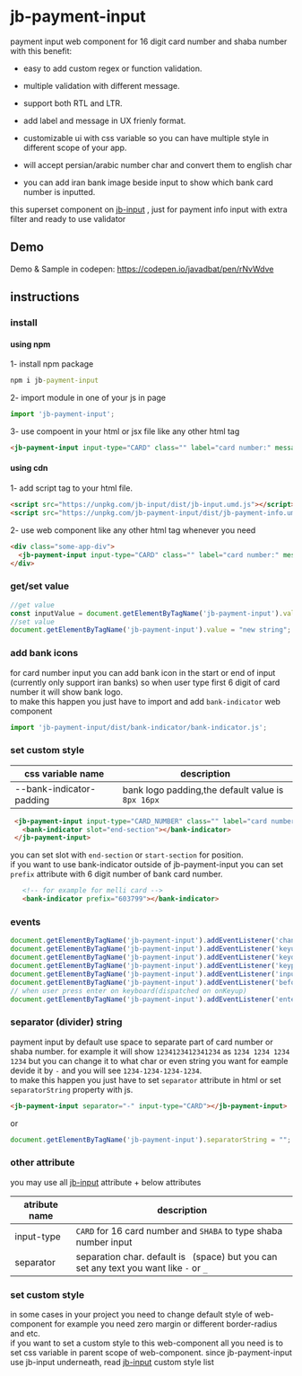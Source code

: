 # jb-payment-input

payment input web component for 16 digit card number and shaba number with this benefit:

- easy to add custom regex or function validation.

- multiple validation with different message.

- support both RTL and LTR.

- add label and message in UX frienly format.

- customizable ui with css variable so you can have multiple style in different scope of your app.

- will accept persian/arabic number char and convert them to english char

- you can add iran bank image beside input to show which bank card number is inputted.

this superset component on [jb-input](https://github.com/javadbat/jb-input) , just for payment info input with extra filter and ready to use validator

## Demo   
Demo & Sample in codepen: <https://codepen.io/javadbat/pen/rNvWdve>
## instructions

### install

#### using npm

1- install npm package
```cmd
npm i jb-payment-input
```

2- import module in one of your js in page

```js
import 'jb-payment-input';

```

3- use compoent in your html or jsx file like any other html tag

```html
<jb-payment-input input-type="CARD" class="" label="card number:" message="subtitle of input box"></jb-input>
```
#### using cdn

1- add script tag to your html file.

```HTML
<script src="https://unpkg.com/jb-input/dist/jb-input.umd.js"></script>
<script src="https://unpkg.com/jb-payment-input/dist/jb-payment-info.umd.js"></script>
```
2- use web component like any other html tag whenever you need

```html
<div class="some-app-div">
  <jb-payment-input input-type="CARD" class="" label="card number:" message="subtitle of input box"></jb-payment-input>
</div>
```
### get/set value

```js
//get value
const inputValue = document.getElementByTagName('jb-payment-input').value;
//set value
document.getElementByTagName('jb-payment-input').value = "new string";
```
### add bank icons
for card number input you can add bank icon in the start or end of input (currently only support iran banks) so when user type first 6 digit of card number it will show bank logo.    
to make this happen you just have to import and add `bank-indicator` web component
```js
import 'jb-payment-input/dist/bank-indicator/bank-indicator.js';
```
### set custom style
| css variable name          | description                                      |
| -----------------          | -----------                                      |
| --bank-indicator-padding   | bank logo padding,the default value is `8px 16px`|
```html
 <jb-payment-input input-type="CARD_NUMBER" class="" label="card number:" message="with bank indicator">
   <bank-indicator slot="end-section"></bank-indicator>
 </jb-payment-input>
```
you can set slot with `end-section` or `start-section` for position.    
if you want to use bank-indicator outside of jb-payment-input you can set `prefix` attribute with 6 digit number of bank card number.
```html
   <!-- for example for melli card -->
   <bank-indicator prefix="603799"></bank-indicator>
```
### events

```js
document.getElementByTagName('jb-payment-input').addEventListener('change',(event)=>{console.log(event.target.value)});
document.getElementByTagName('jb-payment-input').addEventListener('keyup',(event)=>{console.log(event.target.value)});
document.getElementByTagName('jb-payment-input').addEventListener('keydown',(event)=>{console.log(event.target.value)});
document.getElementByTagName('jb-payment-input').addEventListener('keypress',(event)=>{console.log(event.target.value)});
document.getElementByTagName('jb-payment-input').addEventListener('input',(event)=>{console.log(event.target.value)});
document.getElementByTagName('jb-payment-input').addEventListener('beforeinput',(event)=>{console.log(event.target.value)});
// when user press enter on keyboard(dispatched on onKeyup)
document.getElementByTagName('jb-payment-input').addEventListener('enter',(event)=>{console.log(event.target.value)});
```
### separator (divider) string
payment input by default use space to separate part of card number or shaba number. for example it will show `1234123412341234` as `1234 1234 1234 1234` but you can change it to what char or even string you want for eample devide it by `-` and you will see `1234-1234-1234-1234`.    
to make this happen you just have to set `separator` attribute in html or set `separatorString` property with js.
```html
<jb-payment-input separator="-" input-type="CARD"></jb-payment-input>
```
or
```js
document.getElementByTagName('jb-payment-input').separatorString = "";
```
### other attribute
you may use all [jb-input](https://github.com/javadbat/jb-input) attribute + below attributes

| atribute name  | description                                                                                    |
| -------------  | -------------                                                                                  |
| input-type     | `CARD` for 16 card number and `SHABA` to type shaba number input                               |
| separator      | separation char. default is ` `(space) but you can set any text you want like `-` or `_`       |

### set custom style

in some cases in your project you need to change default style of web-component for example you need zero margin or different border-radius and etc.    
if you want to set a custom style to this web-component all you need is to set css variable in parent scope of web-component.
since jb-payment-input use jb-input underneath, read [jb-input](https://github.com/javadbat/jb-input) custom style list
